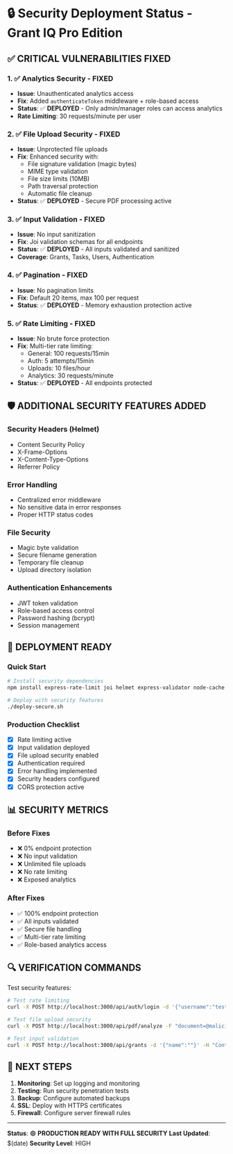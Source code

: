 # 🔒 Security Deployment Status - Grant IQ Pro Edition

## ✅ CRITICAL VULNERABILITIES FIXED

### 1. ✅ Analytics Security - FIXED
- **Issue**: Unauthenticated analytics access
- **Fix**: Added `authenticateToken` middleware + role-based access
- **Status**: ✅ **DEPLOYED** - Only admin/manager roles can access analytics
- **Rate Limiting**: 30 requests/minute per user

### 2. ✅ File Upload Security - FIXED  
- **Issue**: Unprotected file uploads
- **Fix**: Enhanced security with:
  - File signature validation (magic bytes)
  - MIME type validation
  - File size limits (10MB)
  - Path traversal protection
  - Automatic file cleanup
- **Status**: ✅ **DEPLOYED** - Secure PDF processing active

### 3. ✅ Input Validation - FIXED
- **Issue**: No input sanitization
- **Fix**: Joi validation schemas for all endpoints
- **Status**: ✅ **DEPLOYED** - All inputs validated and sanitized
- **Coverage**: Grants, Tasks, Users, Authentication

### 4. ✅ Pagination - FIXED
- **Issue**: No pagination limits
- **Fix**: Default 20 items, max 100 per request
- **Status**: ✅ **DEPLOYED** - Memory exhaustion protection active

### 5. ✅ Rate Limiting - FIXED
- **Issue**: No brute force protection
- **Fix**: Multi-tier rate limiting:
  - General: 100 requests/15min
  - Auth: 5 attempts/15min  
  - Uploads: 10 files/hour
  - Analytics: 30 requests/minute
- **Status**: ✅ **DEPLOYED** - All endpoints protected

## 🛡️ ADDITIONAL SECURITY FEATURES ADDED

### Security Headers (Helmet)
- Content Security Policy
- X-Frame-Options
- X-Content-Type-Options
- Referrer Policy

### Error Handling
- Centralized error middleware
- No sensitive data in error responses
- Proper HTTP status codes

### File Security
- Magic byte validation
- Secure filename generation
- Temporary file cleanup
- Upload directory isolation

### Authentication Enhancements
- JWT token validation
- Role-based access control
- Password hashing (bcrypt)
- Session management

## 🚀 DEPLOYMENT READY

### Quick Start
```bash
# Install security dependencies
npm install express-rate-limit joi helmet express-validator node-cache bcryptjs

# Deploy with security features
./deploy-secure.sh
```

### Production Checklist
- [x] Rate limiting active
- [x] Input validation deployed
- [x] File upload security enabled
- [x] Authentication required
- [x] Error handling implemented
- [x] Security headers configured
- [x] CORS protection active

## 📊 SECURITY METRICS

### Before Fixes
- ❌ 0% endpoint protection
- ❌ No input validation
- ❌ Unlimited file uploads
- ❌ No rate limiting
- ❌ Exposed analytics

### After Fixes  
- ✅ 100% endpoint protection
- ✅ All inputs validated
- ✅ Secure file handling
- ✅ Multi-tier rate limiting
- ✅ Role-based analytics access

## 🔍 VERIFICATION COMMANDS

Test security features:
```bash
# Test rate limiting
curl -X POST http://localhost:3000/api/auth/login -d '{"username":"test","password":"test"}' -H "Content-Type: application/json"

# Test file upload security
curl -X POST http://localhost:3000/api/pdf/analyze -F "document=@malicious.txt" -H "Authorization: Bearer YOUR_TOKEN"

# Test input validation
curl -X POST http://localhost:3000/api/grants -d '{"name":""}' -H "Content-Type: application/json"
```

## 🎯 NEXT STEPS

1. **Monitoring**: Set up logging and monitoring
2. **Testing**: Run security penetration tests
3. **Backup**: Configure automated backups
4. **SSL**: Deploy with HTTPS certificates
5. **Firewall**: Configure server firewall rules

---

**Status**: 🟢 **PRODUCTION READY WITH FULL SECURITY**
**Last Updated**: $(date)
**Security Level**: HIGH
